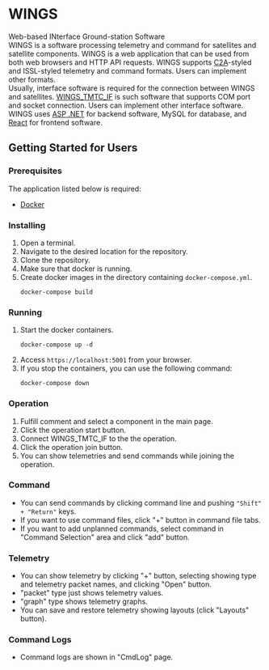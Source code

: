 # WINGS
Web-based INterface Ground-station Software  
WINGS is a software processing telemetry and command for satellites and satellite components. WINGS is a web application that can be used from both web browsers and HTTP API requests. WINGS supports [C2A](https://github.com/ut-issl/c2a-core)-styled and ISSL-styled telemetry and command formats. Users can implement other formats.  
Usually, interface software is required for the connection between WINGS and satellites. [WINGS_TMTC_IF](https://github.com/ut-issl/wings-tmtc-if) is such software that supports COM port and socket connection. Users can implement other interface software.  
WINGS uses [ASP .NET](https://github.com/dotnet/aspnetcore) for backend software, MySQL for database, and [React](https://github.com/facebook/react) for frontend software.

## Getting Started for Users
### Prerequisites
The application listed below is required:
+ [Docker](https://docs.docker.com/get-docker/)


### Installing
1. Open a terminal.
2. Navigate to the desired location for the repository.
3. Clone the repository.
4. Make sure that docker is running.
5. Create docker images in the directory containing `docker-compose.yml`.
    ```
    docker-compose build
    ```

### Running
1. Start the docker containers.
    ```
    docker-compose up -d
    ```
2. Access `https://localhost:5001` from your browser.
3. If you stop the containers, you can use the following command:
    ```
    docker-compose down
    ```
### Operation
1. Fulfill comment and select a component in the main page.
2. Click the operation start button.
3. Connect WINGS_TMTC_IF to the the operation.
4. Click the operation join button.
5. You can show telemetries and send commands while joining the operation.

### Command
- You can send commands by clicking command line and pushing `"Shift" + "Return"` keys.
- If you want to use command files, click "+" button in command file tabs.
- If you want to add unplanned commands, select command in "Command Selection" area and click "add" button.

### Telemetry
- You can show telemetry by clicking "+" button, selecting showing type and telemetry packet names, and clicking "Open" button.
- "packet" type just shows telemetry values.
- "graph" type shows telemetry graphs.
- You can save and restore telemetry showing layouts (click "Layouts" button).

### Command Logs
- Command logs are shown in "CmdLog" page.
